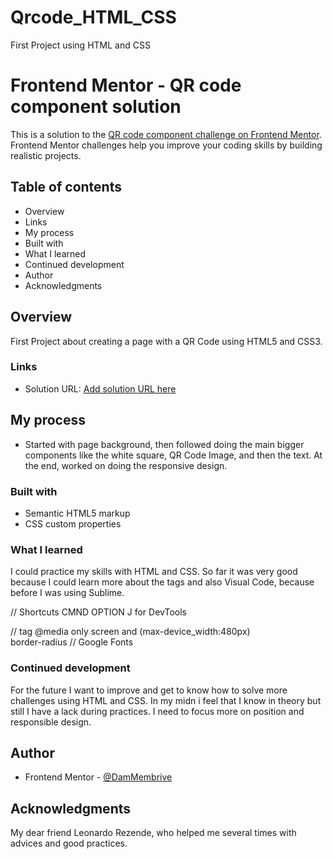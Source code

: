 # Qrcode_HTML_CSS
First Project using HTML and CSS 

# Frontend Mentor - QR code component solution

This is a solution to the [QR code component challenge on Frontend Mentor](https://www.frontendmentor.io/challenges/qr-code-component-iux_sIO_H). Frontend Mentor challenges help you improve your coding skills by building realistic projects. 

## Table of contents
  - Overview
  - Links
  - My process
  - Built with
  - What I learned
  - Continued development
  - Author
  - Acknowledgments

## Overview

First Project about creating a page with a QR Code using HTML5 and CSS3.

### Links

- Solution URL: [Add solution URL here](https://your-solution-url.com)

## My process

- Started with page background, then followed doing the main bigger components like the white square, QR Code Image, and then the text. At the end, worked on doing the responsive design. 

### Built with

- Semantic HTML5 markup
- CSS custom properties


### What I learned

I could practice my skills with HTML and CSS. So far it was very good because I could learn more about the tags and also Visual Code, because before I was using Sublime. 

// Shortcuts
    CMND OPTION J for DevTools

// tag @media only screen and (max-device_width:480px)
    <meta name="viewport" content="width=device-width, initial-scale=1.0">    
    border-radius 
// Google Fonts


### Continued development

For the future I want to improve and get to know how to solve more challenges using HTML and CSS. In my midn i feel that I know in theory but still I have a lack during practices. 
I need to focus more on position and responsible design. 


## Author

- Frontend Mentor - [@DamMembrive](https://www.frontendmentor.io/profile/DamMembrive)

## Acknowledgments

My dear friend Leonardo Rezende, who helped me several times with advices and good practices. 
